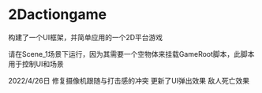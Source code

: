 # 2Dactiongame
构建了一个UI框架，并简单应用的一个2D平台游戏

请在Scene_1场景下运行，因为其需要一个空物体来挂载GameRoot脚本，此脚本用于控制UI和场景



2022/4/26日
修复摄像机跟随与打击感的冲突
更新了UI弹出效果
敌人死亡效果
